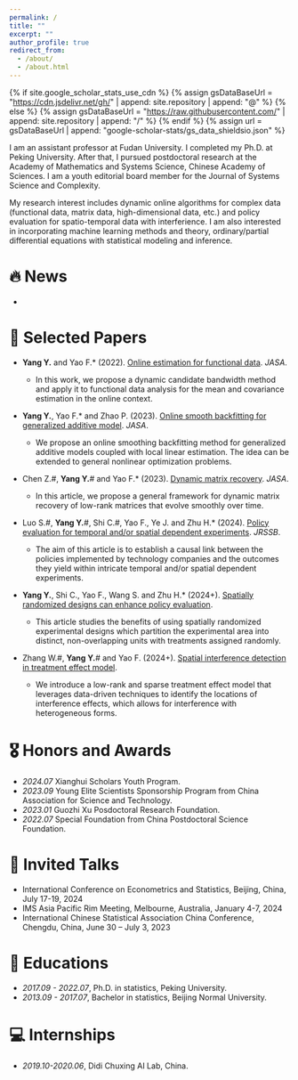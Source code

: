 ```yaml
---
permalink: /
title: ""
excerpt: ""
author_profile: true
redirect_from: 
  - /about/
  - /about.html
---
```


{% if site.google_scholar_stats_use_cdn %}
{% assign gsDataBaseUrl = "https://cdn.jsdelivr.net/gh/" | append: site.repository | append: "@" %}
{% else %}
{% assign gsDataBaseUrl = "https://raw.githubusercontent.com/" | append: site.repository | append: "/" %}
{% endif %}
{% assign url = gsDataBaseUrl | append: "google-scholar-stats/gs_data_shieldsio.json" %}

<span class='anchor' id='about-me'></span>

I am an assistant professor at Fudan University. I completed my Ph.D. at Peking University. After that, I pursued postdoctoral research at the Academy of Mathematics and Systems Science, Chinese Academy of Sciences. I am a youth editorial board member for the Journal of Systems Science and Complexity. 

My research interest includes dynamic online algorithms for complex data (functional data, matrix data, high-dimensional data, etc.) and policy evaluation for spatio-temporal data with interferience. I am also interested in incorporating machine learning methods and theory, ordinary/partial differential equations with statistical modeling and inference.

# 🔥 News
- 

# 📝 Selected Papers 


- **Yang Y.** and Yao F.* (2022). [Online estimation for functional data](https://www.tandfonline.com/doi/full/10.1080/01621459.2021.2002158). *JASA*.
  + In this work, we propose a dynamic candidate bandwidth method and apply it to functional data analysis for the mean and covariance estimation in the online context.

- **Yang Y.**, Yao F.* and Zhao P. (2023). [Online smooth backfitting for generalized additive model](https://www.tandfonline.com/doi/full/10.1080/01621459.2023.2182213). *JASA*.
  + We propose an online smoothing backfitting method for generalized additive models coupled with local linear estimation. The idea can be extended to general nonlinear optimization problems.

- Chen Z.#, **Yang Y.**# and Yao F.* (2023). [Dynamic matrix recovery](https://www.tandfonline.com/doi/full/10.1080/01621459.2023.2297468). *JASA*. 
  + In this article, we propose a general framework for dynamic matrix recovery of low-rank matrices that evolve smoothly over time.

- Luo S.#, **Yang Y.**#, Shi C.#, Yao F., Ye J. and Zhu H.* (2024). [Policy evaluation for temporal and/or spatial dependent experiments](https://academic.oup.com/jrsssb/article-abstract/86/3/623/7511800?redirectedFrom=fulltext). *JRSSB*.
  + The aim of this article is to establish a causal link between the policies implemented by technology companies and the outcomes they yield within intricate temporal and/or spatial dependent experiments.

- **Yang Y.**, Shi C., Yao F., Wang S. and Zhu H.* (2024+). [Spatially randomized designs can enhance policy evaluation](https://arxiv.org/pdf/2403.11400).
  + This article studies the benefits of using spatially randomized experimental designs which partition the experimental area into distinct, non-overlapping units with treatments assigned randomly. 

- Zhang W.#, **Yang Y.**# and Yao F. (2024+). [Spatial interference detection in treatment effect model](https://arxiv.org/pdf/2409.04836). 
  + We introduce a low-rank and sparse treatment effect model that leverages data-driven techniques to identify the locations of interference effects, which allows for interference with heterogeneous forms. 

# 🎖 Honors and Awards
- *2024.07* Xianghui Scholars Youth Program. 
- *2023.09* Young Elite Scientists Sponsorship Program from China Association for Science and Technology.
- *2023.01* Guozhi Xu Posdoctoral Research Foundation.
- *2022.07* Special Foundation from	China Postdoctoral Science Foundation.

# 💬 Invited Talks
-	International Conference on Econometrics and Statistics, Beijing, China, July 17-19, 2024
-	IMS Asia Pacific Rim Meeting, Melbourne, Australia, January 4-7, 2024
-	International Chinese Statistical Association China Conference, Chengdu, China, June 30 – July 3, 2023

# 📖 Educations
- *2017.09 - 2022.07*, Ph.D. in statistics, Peking University. 
- *2013.09 - 2017.07*, Bachelor in statistics, Beijing Normal University. 

# 💻 Internships
- *2019.10-2020.06*, Didi Chuxing AI Lab, China.
